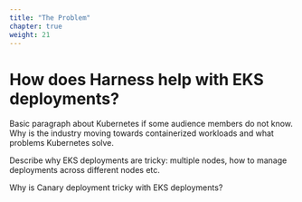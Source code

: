 ```yaml
---
title: "The Problem"
chapter: true
weight: 21
---
```


# How does Harness help with EKS deployments?
Basic paragraph about Kubernetes if some audience members do not know. Why is the industry moving towards containerized workloads and what problems Kubernetes solve.

Describe why EKS deployments are tricky: multiple nodes, how to manage deployments across different nodes etc.

Why is Canary deployment tricky with EKS deployments?
